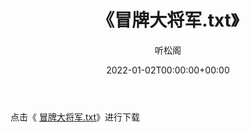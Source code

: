 ﻿---
title:  《冒牌大将军.txt》
date:   2022-01-02T00:00:00+00:00
author: 听松阁
layout: post
permalink: /冒牌大将军/
categories: 小说
tags: [小说]
---

点击《 [冒牌大将军.txt](http://img.660000.xyz/bookstukust/book/bntxt/10/冒牌大将军.txt)》进行下载